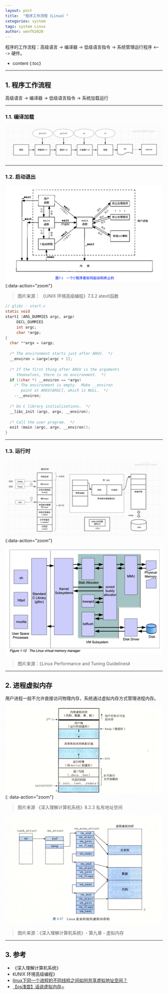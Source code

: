 ```yaml
---
layout: post
title:  "程序工作流程（Linux）"
categories: system
tags: system Linux
author: wenfh2020
---
```


程序的工作流程：高级语言 -> 编译器 -> 低级语言指令 -> 系统管理运行程序 <---> 硬件。



* content
{:toc}

---

## 1. 程序工作流程

高级语言 -> 编译器 -> 低级语言指令 -> 系统加载运行

---

### 1.1. 编译加载

<div align=center><img src="/images/2021/2021-04-11-10-31-05.png" data-action="zoom"/></div>

---

### 1.2. 启动退出

![程序启动退出流程](/images/2020/2020-04-29-10-38-48.png){:data-action="zoom"}

> 图片来源： 《UNIX 环境高级编程》7.3.2 atexit函数

```c
// glibc - start.c
static void
start1 (ARG_DUMMIES argc, argp)
     DECL_DUMMIES
     int argc;
     char *argp;
{
  char **argv = &argp;

  /* The environment starts just after ARGV.  */
  __environ = &argv[argc + 1];

  /* If the first thing after ARGV is the arguments
     themselves, there is no environment.  */
  if ((char *) __environ == *argv)
    /* The environment is empty.  Make __environ
       point at ARGV[ARGC], which is NULL.  */
    --__environ;

  /* Do C library initializations.  */
  __libc_init (argc, argv, __environ);

  /* Call the user program.  */
  exit (main (argc, argv, __environ));
}
```

---

### 1.3. 运行时

![程序运行流程](/images/2020/2020-04-29-11-39-52.png){:data-action="zoom"}

<div align=center><img src="/images/2021/2021-09-25-12-57-23.png" data-action="zoom"/></div>

> 图片来源：《Linux Performance and Tuning Guidelines》

---

## 2. 进程虚拟内存

用户进程一般不允许直接访问物理内存，系统通过虚拟内存方式管理进程内存。

![进程地址空间](/images/2020/2020-02-20-14-22-08.png){: data-action="zoom"}

> 图片来源 《深入理解计算机系统》8.2.3 私有地址空间

<div align=center><img src="/images/2021/2021-04-10-11-10-30.png" data-action="zoom"/></div>

> 图片来源：《深入理解计算机系统》- 第九章 - 虚拟内存

---

## 3. 参考

* 《深入理解计算机系统》
* 《UNIX 环境高级编程》
* [linux下同一个进程的不同线程之间如何共享虚拟地址空间？](https://www.bilibili.com/video/BV1vz4y1C7vq)
* [【os浅尝】话说虚拟内存~](http://127.0.0.1:4000/2020/04/29/proc-workflow/)

